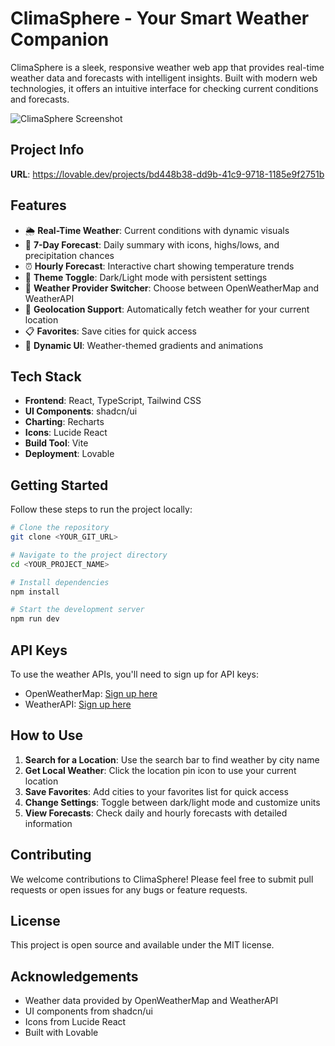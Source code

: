 # ClimaSphere - Your Smart Weather Companion

ClimaSphere is a sleek, responsive weather web app that provides real-time weather data and forecasts with intelligent insights. Built with modern web technologies, it offers an intuitive interface for checking current conditions and forecasts.

![ClimaSphere Screenshot](https://lovable.dev/opengraph-image-p98pqg.png)

## Project Info

**URL**: https://lovable.dev/projects/bd448b38-dd9b-41c9-9718-1185e9f2751b

## Features

- 🌦️ **Real-Time Weather**: Current conditions with dynamic visuals
- 📅 **7-Day Forecast**: Daily summary with icons, highs/lows, and precipitation chances
- ⏰ **Hourly Forecast**: Interactive chart showing temperature trends
- 🎨 **Theme Toggle**: Dark/Light mode with persistent settings
- 🔄 **Weather Provider Switcher**: Choose between OpenWeatherMap and WeatherAPI
- 📍 **Geolocation Support**: Automatically fetch weather for your current location
- 📋 **Favorites**: Save cities for quick access
- 🌈 **Dynamic UI**: Weather-themed gradients and animations

## Tech Stack

- **Frontend**: React, TypeScript, Tailwind CSS
- **UI Components**: shadcn/ui
- **Charting**: Recharts
- **Icons**: Lucide React
- **Build Tool**: Vite
- **Deployment**: Lovable

## Getting Started

Follow these steps to run the project locally:

```sh
# Clone the repository
git clone <YOUR_GIT_URL>

# Navigate to the project directory
cd <YOUR_PROJECT_NAME>

# Install dependencies
npm install

# Start the development server
npm run dev
```

## API Keys

To use the weather APIs, you'll need to sign up for API keys:

- OpenWeatherMap: [Sign up here](https://openweathermap.org/api)
- WeatherAPI: [Sign up here](https://www.weatherapi.com/)

## How to Use

1. **Search for a Location**: Use the search bar to find weather by city name
2. **Get Local Weather**: Click the location pin icon to use your current location
3. **Save Favorites**: Add cities to your favorites list for quick access
4. **Change Settings**: Toggle between dark/light mode and customize units
5. **View Forecasts**: Check daily and hourly forecasts with detailed information

## Contributing

We welcome contributions to ClimaSphere! Please feel free to submit pull requests or open issues for any bugs or feature requests.

## License

This project is open source and available under the MIT license.

## Acknowledgements

- Weather data provided by OpenWeatherMap and WeatherAPI
- UI components from shadcn/ui
- Icons from Lucide React
- Built with Lovable
